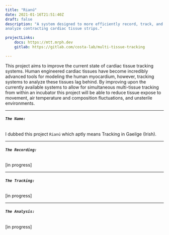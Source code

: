 ```yaml
---
title: "Rianú"
date: 2021-01-16T21:51:40Z
draft: false
description: "A system designed to more efficiently record, track, and
analyze contracting cardiac tissue strips."

projectLinks: 
    docs: https://mtt.mrph.dev
    gitlab: https://gitlab.com/costa-lab/multi-tissue-tracking

---
```



This project aims to improve the current state of cardiac tissue
tracking systems. Human engineered cardiac tissues have become
incredibly advanced tools for modeling the human myocardium, however,
tracking systems to analyze these tissues lag behind. By improving upon the
currently available systems to allow for simultaneous multi-tissue tracking
from within an incubator this project will be able to reduce tissue
expose to movement, air temperature and composition fluctuations, and
unsterile environments. 

___  
###### **``The Name:``**

I dubbed this project `Rianú` which aptly means Tracking in Gaeilge (Irish).


___  
###### **``The Recording:``**

[in progress]

___  
###### **``The Tracking:``**

[in progress]

___  
###### **``The Analysis:``**

[in progress]



